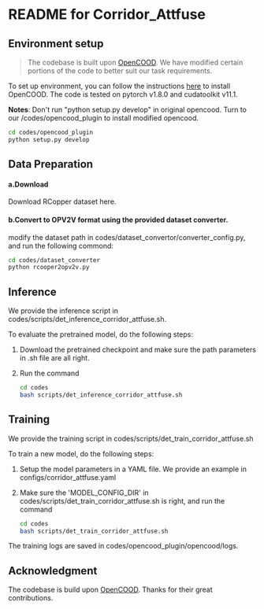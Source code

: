 # README for Corridor_Attfuse

## Environment setup
> The codebase is built upon [OpenCOOD](https://github.com/DerrickXuNu/OpenCOOD). We have modified certain portions of the code to better suit our task requirements.

To set up environment, you can follow the instructions [here](https://opencood.readthedocs.io/en/latest/md_files/installation.html) to install OpenCOOD. The code is tested on pytorch v1.8.0 and cudatoolkit v11.1.

<b>Notes</b>: Don't run "python setup.py develop" in original opencood. Turn to our /codes/opencood_plugin to install modified opencood.
```bash
cd codes/opencood_plugin
python setup.py develop
```

## Data Preparation
#### a.Download
Download RCopper dataset here.
#### b.Convert to OPV2V format using the provided dataset converter.
modify the dataset path in codes/dataset_convertor/converter_config.py, and run the following commond:
```bash
cd codes/dataset_converter
python rcooper2opv2v.py
```

## Inference
We provide the inference script in codes/scripts/det_inference_corridor_attfuse.sh.

To evaluate the pretrained model, do the following steps:

1. Download the pretrained checkpoint and make sure the path parameters in .sh file are all right.

2. Run the command

    ```bash
    cd codes
    bash scripts/det_inference_corridor_attfuse.sh
    ```

## Training
We provide the training script in codes/scripts/det_train_corridor_attfuse.sh

To train a new model, do the following steps:

1. Setup the model parameters in a YAML file. We provide an example in configs/corridor_attfuse.yaml

2. Make sure the 'MODEL_CONFIG_DIR' in codes/scripts/det_train_corridor_attfuse.sh is right, and run the command

    ```bash
    cd codes
    bash scripts/det_train_corridor_attfuse.sh
    ```

The training logs are saved in codes/opencood_plugin/opencood/logs.


## Acknowledgment
The codebase is build upon [OpenCOOD](https://github.com/DerrickXuNu/OpenCOOD). Thanks for their great contributions.

